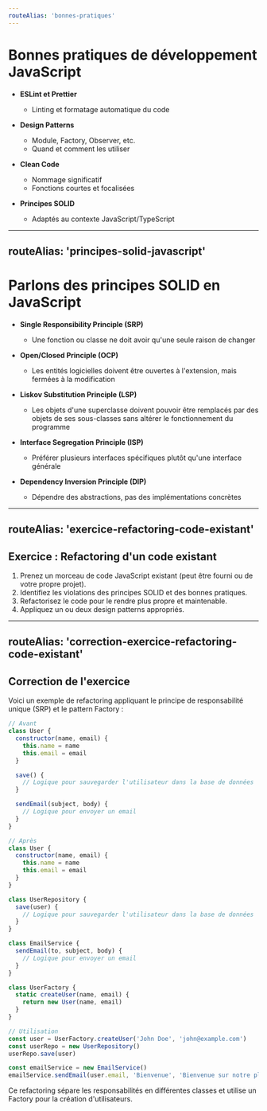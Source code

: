 ```yaml
---
routeAlias: 'bonnes-pratiques'
---
```


# Bonnes pratiques de développement JavaScript

- **ESLint et Prettier**
  - Linting et formatage automatique du code

- **Design Patterns**
  - Module, Factory, Observer, etc.
  - Quand et comment les utiliser

- **Clean Code**
  - Nommage significatif
  - Fonctions courtes et focalisées

- **Principes SOLID**
  - Adaptés au contexte JavaScript/TypeScript

---
routeAlias: 'principes-solid-javascript'
---

# Parlons des principes SOLID en JavaScript

- **Single Responsibility Principle (SRP)**
  - Une fonction ou classe ne doit avoir qu'une seule raison de changer

- **Open/Closed Principle (OCP)**
  - Les entités logicielles doivent être ouvertes à l'extension, mais fermées à la modification

- **Liskov Substitution Principle (LSP)**
  - Les objets d'une superclasse doivent pouvoir être remplacés par des objets de ses sous-classes sans altérer le fonctionnement du programme

- **Interface Segregation Principle (ISP)**
  - Préférer plusieurs interfaces spécifiques plutôt qu'une interface générale

- **Dependency Inversion Principle (DIP)**
  - Dépendre des abstractions, pas des implémentations concrètes

---
routeAlias: 'exercice-refactoring-code-existant'
---

## Exercice : Refactoring d'un code existant

1. Prenez un morceau de code JavaScript existant (peut être fourni ou de votre propre projet).
2. Identifiez les violations des principes SOLID et des bonnes pratiques.
3. Refactorisez le code pour le rendre plus propre et maintenable.
4. Appliquez un ou deux design patterns appropriés.

---
routeAlias: 'correction-exercice-refactoring-code-existant'
---

## Correction de l'exercice

Voici un exemple de refactoring appliquant le principe de responsabilité unique (SRP) et le pattern Factory :

```javascript
// Avant
class User {
  constructor(name, email) {
    this.name = name
    this.email = email
  }

  save() {
    // Logique pour sauvegarder l'utilisateur dans la base de données
  }

  sendEmail(subject, body) {
    // Logique pour envoyer un email
  }
}

// Après
class User {
  constructor(name, email) {
    this.name = name
    this.email = email
  }
}

class UserRepository {
  save(user) {
    // Logique pour sauvegarder l'utilisateur dans la base de données
  }
}

class EmailService {
  sendEmail(to, subject, body) {
    // Logique pour envoyer un email
  }
}

class UserFactory {
  static createUser(name, email) {
    return new User(name, email)
  }
}

// Utilisation
const user = UserFactory.createUser('John Doe', 'john@example.com')
const userRepo = new UserRepository()
userRepo.save(user)

const emailService = new EmailService()
emailService.sendEmail(user.email, 'Bienvenue', 'Bienvenue sur notre plateforme !')
```

Ce refactoring sépare les responsabilités en différentes classes et utilise un Factory pour la création d'utilisateurs.
